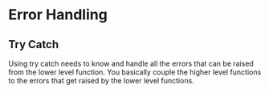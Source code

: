 # Error Handling

## Try Catch
Using try catch needs to know and handle all the errors that can be raised from the lower level function. You basically couple the higher level functions to the errors that get raised by the lower level functions.
